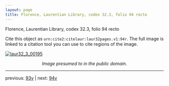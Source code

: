 ```yaml
---
layout: page
title: Florence, Laurentian Library, codex 32.3, folio 94 recto
---
```


Florence, Laurentian Library, codex 32.3, folio 94 recto

Cite this object as `urn:cite2:citelaur:laur32pages.v1:94r`.  The full image is linked to a citation tool you can use to cite regions of the image.

[![laur32_3_00195](http://www.homermultitext.org/iipsrv?IIIF=/project/homer/pyramidal/deepzoom/citelaur/laur32imgs/v1/laur32_3_00195.tif/full/800,/0/default.jpg)](http://www.homermultitext.org/ict2/?urn=urn:cite2:citelaur:laur32imgs.v1:laur32_3_00195) 

<p style="text-align: center; font-style: italic;">Image presumed to in the public domain.</p>

---

previous: [93v](../93v/) | next: [94v](../94v/)